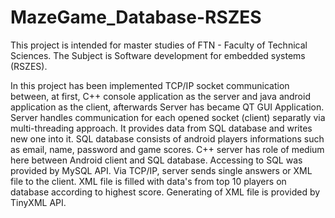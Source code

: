 # MazeGame_Database-RSZES

This project is intended for master studies of FTN - Faculty of Technical Sciences. The Subject is  Software development for embedded systems (RSZES). 

In this project has been implemented TCP/IP socket communication between, at first, C++ console application as the server and java android application as the client, afterwards Server has became QT GUI Application. Server handles communication for each opened socket (client) separatly via multi-threading approach. It provides data from SQL database and writes new one into it. SQL database consists of android players informations such as email, name, password and game scores. C++ server has role of medium here between Android client and SQL database. Accessing to SQL was provided by MySQL API. Via TCP/IP, server sends single answers or XML file to the client. XML file is filled with data's from top 10 players on database according to highest score. Generating of XML file is provided by TinyXML API.

